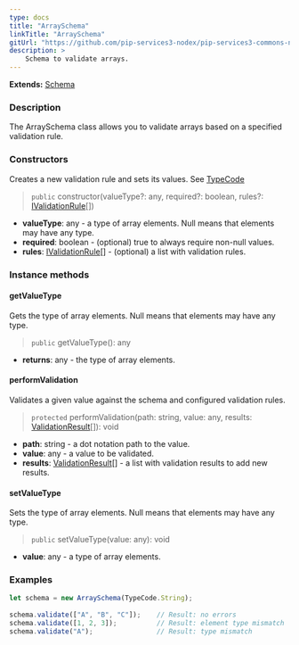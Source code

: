 ```yaml
---
type: docs
title: "ArraySchema"
linkTitle: "ArraySchema"
gitUrl: "https://github.com/pip-services3-nodex/pip-services3-commons-nodex"
description: >
    Schema to validate arrays.
---
```


**Extends:** [Schema](../schema)

### Description

The ArraySchema class allows you to validate arrays based on a specified validation rule.

### Constructors
Creates a new validation rule and sets its values.
See [TypeCode](../convert/type_code)

> `public` constructor(valueType?: any, required?: boolean, rules?: [IValidationRule](../ivalidation_rule)[])

- **valueType**: any - a type of array elements. Null means that elements may have any type.
- **required**: boolean - (optional) true to always require non-null values.
- **rules**: [IValidationRule](../ivalidation_rule)[] - (optional) a list with validation rules.

### Instance methods

#### getValueType
Gets the type of array elements.
Null means that elements may have any type.

> `public` getValueType(): any

- **returns**: any - the type of array elements.


#### performValidation
Validates a given value against the schema and configured validation rules.

> `protected` performValidation(path: string, value: any, results: [ValidationResult](../validation_result)[]): void

- **path**: string - a dot notation path to the value.
- **value**: any - a value to be validated.
- **results**: [ValidationResult](../validation_result)[] - a list with validation results to add new results.


#### setValueType
Sets the type of array elements.
Null means that elements may have any type.

> `public` setValueType(value: any): void

- **value**: any - a type of array elements.

### Examples 
```typescript
let schema = new ArraySchema(TypeCode.String);
   
schema.validate(["A", "B", "C"]);    // Result: no errors
schema.validate([1, 2, 3]);          // Result: element type mismatch
schema.validate("A");                // Result: type mismatch          

```
